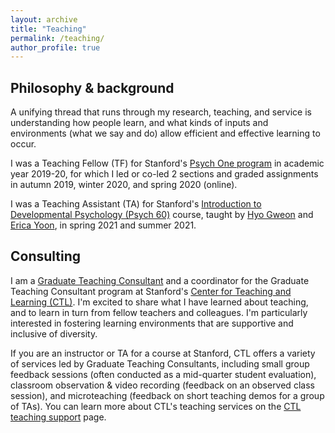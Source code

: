 ```yaml
---
layout: archive
title: "Teaching"
permalink: /teaching/
author_profile: true
---
```


## Philosophy & background

A unifying thread that runs through my research, teaching, and service is understanding how people learn, and what kinds of inputs and environments (what we say and do) allow efficient and effective learning to occur.

I was a Teaching Fellow (TF) for Stanford's [Psych One program](https://psychone.stanford.edu/) in academic year 2019-20, for which I led or co-led 2 sections and graded assignments in autumn 2019, winter 2020, and spring 2020 (online).

I was a Teaching Assistant (TA) for Stanford's [Introduction to Developmental Psychology (Psych 60)](https://explorecourses.stanford.edu/search?view=catalog&filter-coursestatus-Active=on&page=0&catalog=&academicYear=&q=psych+60&collapse=) course, taught by [Hyo Gweon](http://sll.stanford.edu/people.html) and [Erica Yoon](https://ejyoon.github.io/), in spring 2021 and summer 2021.


## Consulting

I am a [Graduate Teaching Consultant](https://ctl.stanford.edu/ta-training-support/graduate-teaching-consultants) and a coordinator for the Graduate Teaching Consultant program at Stanford's [Center for Teaching and Learning (CTL)](https://ctl.stanford.edu/). I'm excited to share what I have learned about teaching, and to learn in turn from fellow teachers and colleagues. I'm particularly interested in fostering learning environments that are supportive and inclusive of diversity.

If you are an instructor or TA for a course at Stanford, CTL offers a variety of services led by Graduate Teaching Consultants, including small group feedback sessions (often conducted as a mid-quarter student evaluation), classroom observation & video recording (feedback on an observed class session), and microteaching (feedback on short teaching demos for a group of TAs). You can learn more about CTL's teaching services on the [CTL teaching support](https://ctl.stanford.edu/teaching-support) page.
